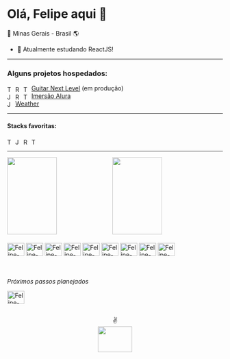# Olá, Felipe aqui 👋

🧀 Minas Gerais - Brasil 🌎

- 🌱 Atualmente estudando ReactJS!
- --
<h3>Alguns projetos hospedados:</h3>
<div>
   <img align="center" alt="TypeScript" height="15" width="15" src="https://cdn.jsdelivr.net/gh/devicons/devicon/icons/typescript/typescript-original.svg"/>
  <img align="center" alt="React" height="15" width="15" src="https://cdn.jsdelivr.net/gh/devicons/devicon/icons/react/react-original.svg"/>
  <img align="center" alt="Tailwindcss" height="15" width="15" src="https://cdn.jsdelivr.net/gh/devicons/devicon/icons/tailwindcss/tailwindcss-plain.svg"/>
  <a href='https://tock-next-level-1.vercel.app/'> Guitar Next Level</a> (em produção)</br>
  
  <img align="center" alt="JavaScript" height="15" width="15" src="https://cdn.jsdelivr.net/gh/devicons/devicon/icons/javascript/javascript-original.svg"/>
  <img align="center" alt="React" height="15" width="15" src="https://cdn.jsdelivr.net/gh/devicons/devicon/icons/react/react-original.svg"/>
  <img align="center" alt="Tailwindcss" height="15" width="15" src="https://cdn.jsdelivr.net/gh/devicons/devicon/icons/tailwindcss/tailwindcss-plain.svg"/>
  <a href='https://imersao-alura-tube.vercel.app/'> Imersão Alura </a></br>

  <img align="center" alt="JavaScript" height="15" width="15" src="https://cdn.jsdelivr.net/gh/devicons/devicon/icons/javascript/javascript-original.svg"/>
  <a href='https://weathernewsibge.netlify.app/'> Weather</a>
  
</div>

- --
#### Stacks favoritas:
<div>
  <img align="center" alt="TypeScript" height="15" width="15" src="https://cdn.jsdelivr.net/gh/devicons/devicon/icons/typescript/typescript-original.svg"/>
  <img align="center" alt="JavaScript" height="15" width="15" src="https://cdn.jsdelivr.net/gh/devicons/devicon/icons/javascript/javascript-original.svg"/>
  <img align="center" alt="React" height="15" width="15" src="https://cdn.jsdelivr.net/gh/devicons/devicon/icons/react/react-original.svg"/>
  <img align="center" alt="Tailwindcss" height="15" width="15" src="https://cdn.jsdelivr.net/gh/devicons/devicon/icons/tailwindcss/tailwindcss-plain.svg"/>
</div>

- --
<div>
  <img height="180em" width="48%" src="https://github-readme-stats.vercel.app/api?username=Felipe-Emanuel&count_private=true&show_icons=true&theme=gruvbox">
  <img height="180em" width="48%" src="https://github-readme-stats.vercel.app/api/top-langs/?username=Felipe-Emanuel&langs_count=16&theme=gruvbox&layout=compact">
</div>

<div style="display: inline_block"><br>
  <img align="center" alt="Felipe-HTML" height="30" width="40" src="https://cdn.jsdelivr.net/gh/devicons/devicon/icons/html5/html5-original.svg" />
  <img align="center" alt="Felipe-CSS" height="30" width="40" src="https://cdn.jsdelivr.net/gh/devicons/devicon/icons/css3/css3-original.svg" />
  <img align="center" alt="Felipe-JavaScript" height="30" width="40" src="https://cdn.jsdelivr.net/gh/devicons/devicon/icons/javascript/javascript-original.svg"/>
  <img align="center" alt="Felipe-React" height="30" width="40" src="https://cdn.jsdelivr.net/gh/devicons/devicon/icons/react/react-original.svg"/>
  <img align="center" alt="Felipe-TypeScript" height="30" width="40" src="https://cdn.jsdelivr.net/gh/devicons/devicon/icons/typescript/typescript-original.svg"/>
  <img align="center" alt="Felipe-NodeJS" height="30" width="40" src="https://cdn.jsdelivr.net/gh/devicons/devicon/icons/nodejs/nodejs-original.svg"/>
  <img align="center" alt="Felipe-Bootstrap" height="30" width="40" src="https://cdn.jsdelivr.net/gh/devicons/devicon/icons/bootstrap/bootstrap-original.svg"/>
  <img align="center" alt="Felipe-Tailwindcss" height="30" width="40" src="https://cdn.jsdelivr.net/gh/devicons/devicon/icons/tailwindcss/tailwindcss-plain.svg"/>
  <img align="center" alt="Felipe-Figma" height="30" width="40" src="https://cdn.jsdelivr.net/gh/devicons/devicon/icons/figma/figma-original.svg"/>
</div>

####
<div style="display: inline_block"><br>
  <p><i>Próximos passos planejados</i><p>
  <img align="center" alt="Felipe-Dot-Net" height="30" width="40" src="https://cdn.jsdelivr.net/gh/devicons/devicon/icons/dot-net/dot-net-original.svg" />
</div>

 ##
<div align="center">
  <div align="center">
    ✌
 </div>
  <a href="https://www.linkedin.com/in/felipe-emanuel-/" target="_blank">
    <img height="60" width="80" src="https://cdn.jsdelivr.net/gh/devicons/devicon/icons/linkedin/linkedin-original.svg"/>
  </a>
</div>
